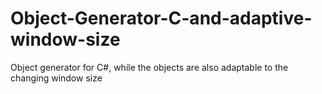 # Object-Generator-C-and-adaptive-window-size
Object generator for C#, while the objects are also adaptable to the changing window size
